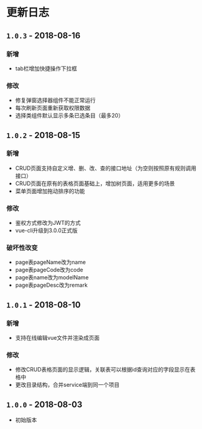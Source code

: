 # 更新日志

## `1.0.3` - 2018-08-16

### 新增

* tab栏增加快捷操作下拉框

### 修改

* 修复弹窗选择器组件不能正常运行
* 每次刷新页面重新获取权限数据
* 选择类组件默认显示多条已选条目（最多20）

## `1.0.2` - 2018-08-15

### 新增

* CRUD页面支持自定义增、删、改、查的接口地址（为空则按照原有规则调用接口）
* CRUD页面在原有的表格页面基础上，增加树页面，适用更多的场景
* 菜单页面增加拖动排序的功能

### 修改

* 鉴权方式修改为JWT的方式
* vue-cli升级到3.0.0正式版

### 破坏性改变

* page表pageName改为name
* page表pageCode改为code
* page表name改为modelName
* page表pageDesc改为remark

## `1.0.1` - 2018-08-10

### 新增

* 支持在线编辑vue文件并渲染成页面

### 修改

* 修改CRUD表格页面的显示逻辑，关联表可以根据id查询对应的字段显示在表格中
* 更改目录结构，合并service端到同一个项目

## `1.0.0` - 2018-08-03

* 初始版本




